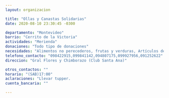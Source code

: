 ```yaml
---
layout: organizacion

title: "Ollas y Canastas Solidarias"
date: 2020-08-10 23:30:45 -0300

departamento: "Montevideo"
barrio: "Cerrito de la Victoria"
actividades: "Merienda"
donaciones: "Todo tipo de donaciones"
necesidades: "Alimentos no perecederos, frutas y verduras, Artículos de limpieza, tuppers, cubiertos descartables"
telefono_contacto: "098422915,099841142,094807175,099927956,091252622"
direccion: "Gral Flores y Chimborazo (Club Santa Ana)"

otros_contactos: ""
horario: "(SAB)17:00"
aclaraciones: "Llevar tupper.                                                                                                                                   Por más información sobre las ollas que realiza esta organización, visitar sus redes sociales."
cuenta_bancaria: ""

---
```

